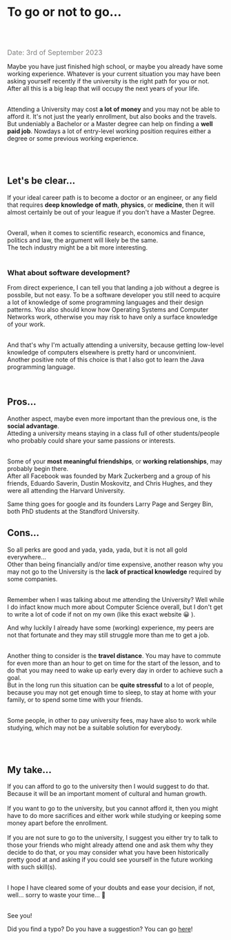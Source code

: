 # To go or not to go...
<br /><br />

<span class="date"> Date: 3rd of September 2023 </span> <br />

Maybe you have just finished high school, or maybe you already have some working experience. Whatever is your current situation you may have been asking yourself recently if the university is the right path for you or not. After all this is a big leap that will occupy the next years of your life.<br /><br />

Attending a University may cost **a lot of money** and you may not be able to afford it. It's not just the yearly enrollment, but also books and the travels.<br />
But undeniably a Bachelor or a Master degree can help on finding a **well paid job**. Nowdays a lot of entry-level working position requires either a degree or some previous working experience. 

<br /><br />

## Let's be clear...
If your ideal career path is to become a doctor or an engineer, or any field that requires **deep knowledge of math**, **physics**, or **medicine**, then it will almost certainly be out of your league if you don't have a Master Degree.<br /><br />

Overall, when it comes to scientific research, economics and finance, politics and law, the argument will likely be the same.<br />
The tech industry might be a bit more interesting.<br /><br />

### What about software development?

From direct experience, I can tell you that landing a job without a degree is possbile, but not easy. To be a software developer you still need to acquire a lot of knowledge of some programming languages and their design patterns. You also should know how Operating Systems and Computer Networks work, otherwise you may risk to have only a surface knowledge of your work.<br /><br />

And that's why I'm actually attending a university, because getting low-level knowledge of computers elsewhere is pretty hard or unconvinient.<br />
Another positive note of this choice is that I also got to learn the Java programming language.

<br />

## Pros...
Another aspect, maybe even more important than the previous one, is the **social advantage**.<br />
Atteding a university means staying in a class full of other students/people who probably could share your same passions or interests.<br /><br />

Some of your **most meaningful friendships**, or **working relationships**, may probably begin there.<br />
After all Facebook was founded by Mark Zuckerberg and a group of his friends, Eduardo Saverin, Dustin Moskovitz, and Chris Hughes, and they were all attending the Harvard University.<br />

Same thing goes for google and its founders Larry Page and Sergey Bin, both PhD students at the Standford University.

## Cons...
So all perks are good and yada, yada, yada, but it is not all gold everywhere...<br />
Other than being financially and/or time expensive, another reason why you may not go to the University is the **lack of practical knowledge** required by some companies.<br /><br />

Remember when I was talking about me attending the University? Well while I do infact know much more about Computer Science overall, but I don't get to write a lot of code if not on my own (like this exact website 😀 ).<br />

And why luckily I already have some (working) experience, my peers are not that fortunate and they may still struggle more than me to get a job.<br /><br />

Another thing to consider is the **travel distance**. You may have to commute for even more than an hour to get on time for the start of the lesson, and to do that you may need to wake up early every day in order to achieve such a goal.<br />
But in the long run this situation can be **quite stressful** to a lot of people, because you may not get enough time to sleep, to stay at home with your family, or to spend some time with your friends.<br /><br />

Some people, in other to pay university fees, may have also to work while studying, which may not be a suitable solution for everybody.

<br /><br />

## My take...
If you can afford to go to the university then I would suggest to do that. Because it will be an important moment of cultural and human growth.<br /><br />
If you want to go to the university, but you cannot afford it, then you might have to do more sacrifices and either work while studying or keeping some money apart before the enrollment. 
<br /><br />
If you are not sure to go to the university, I suggest you either try to talk to those your friends who might already attend one and ask them why they decide to do that, or you may consider what you have been historically pretty good at and asking if you could see yourself in the future working with such skill(s).<br /><br />

I hope I have cleared some of your doubts and ease your decision, if not, well... sorry to waste your time... 😬<br /><br />

See you!
<br />

Did you find a typo? Do you have a suggestion? You can go <a href="https://github.com/Gabri432/angular-personal-website/issues/new" target="_blank" title="Go to the Github repository">here</a>!


<style>
.date {
    color: grey;
    font-size: 16px
}
</style>

